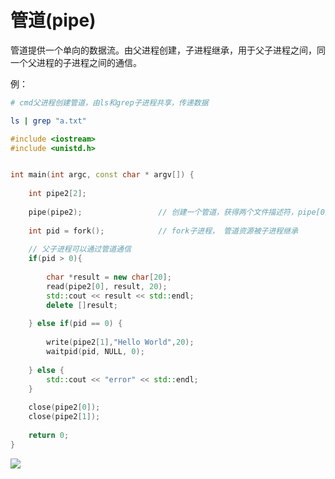 # 管道(pipe)

管道提供一个单向的数据流。由父进程创建，子进程继承，用于父子进程之间，同一个父进程的子进程之间的通信。

例：

```sh
# cmd父进程创建管道，由ls和grep子进程共享，传递数据

ls | grep "a.txt"
```


```c++
#include <iostream>
#include <unistd.h>


int main(int argc, const char * argv[]) {
 
    int pipe2[2];
    
    pipe(pipe2);                 // 创建一个管道，获得两个文件描述符，pipe[0]读 pipe[1]写
    
    int pid = fork();            // fork子进程， 管道资源被子进程继承
    
    // 父子进程可以通过管道通信
    if(pid > 0){
        
        char *result = new char[20];
        read(pipe2[0], result, 20);
        std::cout << result << std::endl;
        delete []result;
        
    } else if(pid == 0) {
        
        write(pipe2[1],"Hello World",20);
        waitpid(pid, NULL, 0);
        
    } else {
        std::cout << "error" << std::endl;
    }
    
    close(pipe2[0]);
    close(pipe2[1]);
    
    return 0;
}


```

![](https://gitee.com/existorlive/exist-or-live-pic/raw/master/%E6%88%AA%E5%B1%8F2020-10-10%20%E4%B8%8A%E5%8D%885.18.32.png)